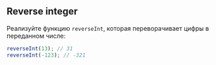 ## Reverse integer

Реализуйте функцию `reverseInt`, которая переворачивает цифры в переданном числе:

```js
reverseInt(13); // 31
reverseInt(-123); // -321
```
